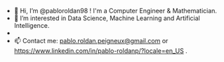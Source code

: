 - 👋 Hi, I’m @pabloroldan98 ! I'm a Computer Engineer & Mathematician.
- 👀 I’m interested in Data Science, Machine Learning and Artificial Intelligence.
- 
- 📫 Contact me: pablo.roldan.peigneux@gmail.com or https://www.linkedin.com/in/pablo-roldanp/?locale=en_US .

<!---
pabloroldan98/pabloroldan98 is a ✨ special ✨ repository because its `README.md` (this file) appears on your GitHub profile.
You can click the Preview link to take a look at your changes.
--->
